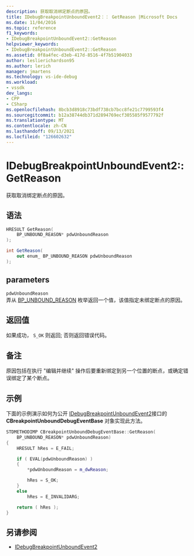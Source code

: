 ```yaml
---
description: 获取取消绑定断点的原因。
title: IDebugBreakpointUnboundEvent2：： GetReason |Microsoft Docs
ms.date: 11/04/2016
ms.topic: reference
f1_keywords:
- IDebugBreakpointUnboundEvent2::GetReason
helpviewer_keywords:
- IDebugBreakpointUnboundEvent2::GetReason
ms.assetid: 0f8a4fec-d3eb-417d-8516-4f7b51904033
author: leslierichardson95
ms.author: lerich
manager: jmartens
ms.technology: vs-ide-debug
ms.workload:
- vssdk
dev_langs:
- CPP
- CSharp
ms.openlocfilehash: 8bcb3d8918c73bdf738cb7bcc8fe21c7799593f4
ms.sourcegitcommit: b12a38744db371d2894769ecf305585f9577792f
ms.translationtype: MT
ms.contentlocale: zh-CN
ms.lasthandoff: 09/13/2021
ms.locfileid: "126602632"
---
```

# <a name="idebugbreakpointunboundevent2getreason"></a>IDebugBreakpointUnboundEvent2::GetReason
获取取消绑定断点的原因。

## <a name="syntax"></a>语法

```cpp
HRESULT GetReason(
    BP_UNBOUND_REASON* pdwUnboundReason
);
```

```csharp
int GetReason(
    out enum_ BP_UNBOUND_REASON pdwUnboundReason
);
```

## <a name="parameters"></a>parameters
`pdwUnboundReason`\
弄从 [BP_UNBOUND_REASON](../../../extensibility/debugger/reference/bp-unbound-reason.md) 枚举返回一个值，该值指定未绑定断点的原因。

## <a name="return-value"></a>返回值
如果成功， `S_OK` 则返回; 否则返回错误代码。

## <a name="remarks"></a>备注
原因包括在执行 "编辑并继续" 操作后要重新绑定到另一个位置的断点，或确定错误绑定了某个断点。

## <a name="example"></a>示例
下面的示例演示如何为公开 [IDebugBreakpointUnboundEvent2](../../../extensibility/debugger/reference/idebugbreakpointunboundevent2.md)接口的 **CBreakpointUnboundDebugEventBase** 对象实现此方法。

```cpp
STDMETHODIMP CBreakpointUnboundDebugEventBase::GetReason(
    BP_UNBOUND_REASON* pdwUnboundReason)
{
    HRESULT hRes = E_FAIL;

    if ( EVAL(pdwUnboundReason) )
    {
        *pdwUnboundReason = m_dwReason;

        hRes = S_OK;
    }
    else
        hRes = E_INVALIDARG;

    return ( hRes );
}
```

## <a name="see-also"></a>另请参阅
- [IDebugBreakpointUnboundEvent2](../../../extensibility/debugger/reference/idebugbreakpointunboundevent2.md)

